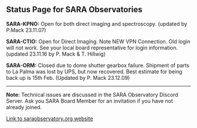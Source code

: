 ## Status Page for SARA Observatories

**SARA-KPNO:** Open for both direct imaging and spectroscopy. (updated by P.Mack 23.11.07)
  
**SARA-CTIO:** Open for Direct Imaging.  Note NEW VPN Connection. Old login will not work. See your local board representative for login information. (updated 23.11.16 by P. Mack & T. Hillwig)

**SARA-ORM:**  Closed due to dome shutter gearbox failure. Shipment of parts to La Palma was lost by UPS, but now recovered.  Best estimate for being back up is 15th Feb. (Updated by P. Mack 23.12.09)

---

**Note:** Technical issues are discussed in the SARA Observatory Discord Server.  Ask you SARA Board Member for an invitation if you have not already joined.

[Link to saraobservatory.org website](https://saraobservatory.org)
